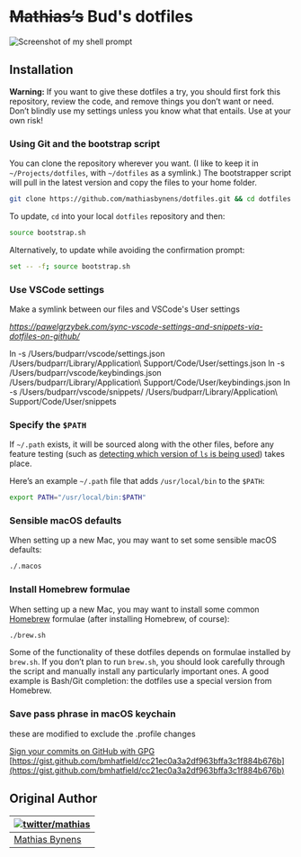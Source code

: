 # ~~Mathias’s~~ Bud's dotfiles


![Screenshot of my shell prompt](https://i.imgur.com/EkEtphC.png)

## Installation

**Warning:** If you want to give these dotfiles a try, you should first fork this repository, review the code, and remove things you don’t want or need. Don’t blindly use my settings unless you know what that entails. Use at your own risk!

### Using Git and the bootstrap script

You can clone the repository wherever you want. (I like to keep it in `~/Projects/dotfiles`, with `~/dotfiles` as a symlink.) The bootstrapper script will pull in the latest version and copy the files to your home folder.

```bash
git clone https://github.com/mathiasbynens/dotfiles.git && cd dotfiles && source bootstrap.sh
```

To update, `cd` into your local `dotfiles` repository and then:

```bash
source bootstrap.sh
```

Alternatively, to update while avoiding the confirmation prompt:

```bash
set -- -f; source bootstrap.sh
```

### Use VSCode settings

Make a symlink between our files and VSCode's User settings

_https://pawelgrzybek.com/sync-vscode-settings-and-snippets-via-dotfiles-on-github/_

ln -s /Users/budparr/vscode/settings.json /Users/budparr/Library/Application\ Support/Code/User/settings.json
ln -s /Users/budparr/vscode/keybindings.json /Users/budparr/Library/Application\ Support/Code/User/keybindings.json
ln -s /Users/budparr/vscode/snippets/ /Users/budparr/Library/Application\ Support/Code/User/snippets



### Specify the `$PATH`

If `~/.path` exists, it will be sourced along with the other files, before any feature testing (such as [detecting which version of `ls` is being used](https://github.com/mathiasbynens/dotfiles/blob/aff769fd75225d8f2e481185a71d5e05b76002dc/.aliases#L21-26)) takes place.

Here’s an example `~/.path` file that adds `/usr/local/bin` to the `$PATH`:

```bash
export PATH="/usr/local/bin:$PATH"
```


### Sensible macOS defaults

When setting up a new Mac, you may want to set some sensible macOS defaults:

```bash
./.macos
```

### Install Homebrew formulae

When setting up a new Mac, you may want to install some common [Homebrew](https://brew.sh/) formulae (after installing Homebrew, of course):

```bash
./brew.sh
```

Some of the functionality of these dotfiles depends on formulae installed by `brew.sh`. If you don’t plan to run `brew.sh`, you should look carefully through the script and manually install any particularly important ones. A good example is Bash/Git completion: the dotfiles use a special version from Homebrew.


### Save pass phrase in macOS keychain

these are modified to exclude the .profile changes

[Sign your commits on GitHub with GPG](https://medium.com/@timmywil/sign-your-commits-on-github-with-gpg-566f07762a43)
[https://gist.github.com/bmhatfield/cc21ec0a3a2df963bffa3c1f884b676b](https://gist.github.com/bmhatfield/cc21ec0a3a2df963bffa3c1f884b676b)



## Original Author

| [![twitter/mathias](http://gravatar.com/avatar/24e08a9ea84deb17ae121074d0f17125?s=70)](http://twitter.com/mathias "Follow @mathias on Twitter") |
|---|
| [Mathias Bynens](https://mathiasbynens.be/) |
